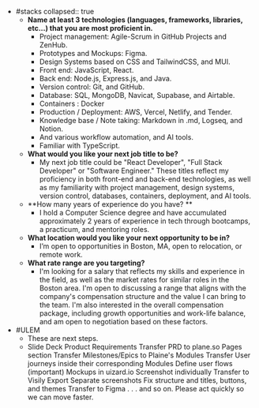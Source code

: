 - #stacks
  collapsed:: true
	- **Name at least 3 technologies (languages, frameworks, libraries, etc...) that you are most proficient in.**
		- Project management: Agile-Scrum in GitHub Projects and ZenHub.
		- Prototypes and Mockups: Figma.
		- Design Systems based on CSS and TailwindCSS, and MUI.
		- Front end: JavaScript, React.
		- Back end: Node.js, Express.js, and Java.
		- Version control: Git, and GitHub.
		- Database: SQL, MongoDB, Navicat, Supabase, and Airtable.
		- Containers : Docker
		- Production / Deployment: AWS, Vercel, Netlify, and Tender.
		- Knowledge base / Note taking: Markdown in .md, Logseq, and Notion.
		- And various workflow automation, and AI tools.
		- Familiar with TypeScript.
	- **What would you like your next job title to be?**
		- My next job title could be "React Developer", "Full Stack Developer" or "Software Engineer." These titles reflect my proficiency in both front-end and back-end technologies, as well as my familiarity with project management, design systems, version control, databases, containers, deployment, and AI tools.
	- **How many years of experience do you have? **
		- I hold a Computer Science degree and have accumulated approximately 2 years of experience in tech through bootcamps, a practicum, and mentoring roles.
	- **What location would you like your next opportunity to be in?**
		- I’m open to opportunities in Boston, MA, open to relocation, or remote work.
	- **What rate range are you targeting?**
		- I'm looking for a salary that reflects my skills and experience in the field, as well as the market rates for similar roles in the Boston area. I'm open to discussing a range that aligns with the company's compensation structure and the value I can bring to the team. I'm also interested in the overall compensation package, including growth opportunities and work-life balance, and am open to negotiation based on these factors.
- #ULEM
	- These are next steps.
	- Slide Deck
	  Product Requirements 
	  Transfer PRD to plane.so Pages section
	  Transfer Milestones/Epics to Plaine's Modules
	  Transfer User journeys inside their corresponding Modules
	  Define user flows (important)
	  Mockups in uizard.io
	  Screenshot individually
	  Transfer to Visily
	  Export
	  Separate screenshots
	  Fix structure and titles, buttons, and themes
	  Transfer to Figma
	  .
	  .
	  .
	  and so on.
	  Please act quickly so we can move faster.
